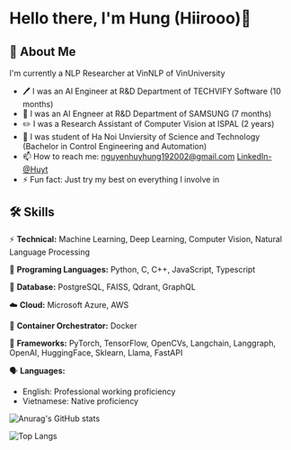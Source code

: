 # Hello there, I'm Hung (Hiirooo)👋
## 🚀 About Me
I'm currently a NLP Researcher at VinNLP of VinUniversity
- :pen: I was an AI Engineer at R&D Department of TECHVIFY Software (10 months)
- :iphone: I was an AI Engneer at R&D Department of SAMSUNG (7 months)
- :pencil2: I was a Research Assistant of Computer Vision at ISPAL (2 years)
- 🔭 I was student of Ha Noi Unviersity of Science and Technology (Bachelor in Control Engineering and Automation)
- 📫 How to reach me: nguyenhuyhung192002@gmail.com [LinkedIn-@Huyt](https://www.linkedin.com/in/h%C3%B9ng-nguy%E1%BB%85n-huy-8888521b9/)
- ⚡ Fun fact: Just try my best on everything I involve in

## 🛠 Skills

⚡ **Technical:**  Machine Learning, Deep Learning, Computer Vision, Natural Language Processing

:newspaper: **Programing Languages:** Python, C, C++, JavaScript, Typescript

:sandwich: **Database:** PostgreSQL, FAISS, Qdrant, GraphQL

:cloud: **Cloud:** Microsoft Azure, AWS

:truck: **Container Orchestrator:** Docker

:newspaper: **Frameworks:** PyTorch, TensorFlow, OpenCVs, Langchain, Langgraph, OpenAI, HuggingFace, Sklearn, Llama, FastAPI

:speaking_head: **Languages:**

- English: Professional working proficiency 
- Vietnamese: Native proficiency


![Anurag's GitHub stats](https://github-readme-stats.vercel.app/api?username=whistle-hikhi&show_icons=true&theme=gradient)

![Top Langs](https://github-readme-stats.vercel.app/api/top-langs/?username=anuraghazra&layout=compact&theme=gradient)
